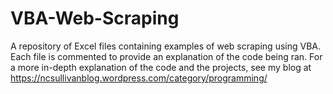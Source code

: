 # VBA-Web-Scraping
A repository of Excel files containing examples of web scraping using VBA. Each file is commented to provide an explanation of the code being ran. For a more in-depth explanation of the code and the projects, see my blog at https://ncsullivanblog.wordpress.com/category/programming/
